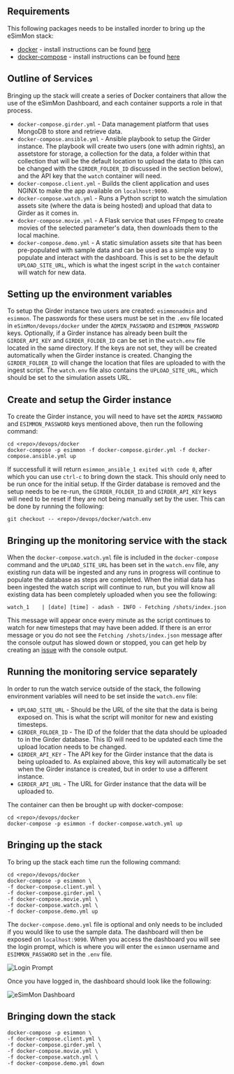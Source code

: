 Requirements
------------

This following packages needs to be installed inorder to bring up the eSimMon stack:

- [docker](https://docs.docker.com/) - install instructions can be found [here](https://docs.docker.com/engine/install/)
- [docker-compose](https://docs.docker.com/compose/) - install instructions can be found [here](https://docs.docker.com/compose/install/)


Outline of Services
-------------------
Bringing up the stack will create a series of Docker containers that allow the use of the eSimMon Dashboard, and each container supports a role in that process.

- ```docker-compose.girder.yml``` - Data management platform that uses MongoDB to store and retrieve data.
- ```docker-compose.ansible.yml``` - Ansible playbook to setup the Girder instance. The playbook will create two users (one with admin rights), an assetstore for storage, a collection for the data, a folder within that collection that will be the default location to upload the data to (this can be changed with the ```GIRDER_FOLDER_ID``` discussed in the section below), and the API key that the ```watch``` container will need.
- ```docker-compose.client.yml``` - Builds the client application and uses NGINX to make the app available on ```localhost:9090```.
- ```docker-compose.watch.yml``` - Runs a Python script to watch the simulation assets site (where the data is being hosted) and upload that data to Girder as it comes in.
- ```docker-compose.movie.yml``` - A Flask service that uses FFmpeg to create movies of the selected parameter's data, then downloads them to the local machine.
- ```docker-compose.demo.yml``` - A static simulation assets site that has been pre-populated with sample data and can be used as a simple way to populate and interact with the dashboard. This is set to be the default ```UPLOAD_SITE_URL```, which is what the ingest script in the ```watch``` container will watch for new data.


Setting up the environment variables
------------------------------------
To setup the Girder instance two users are created: ```esimmonadmin``` and ```esimmon```. The passwords for these users must be set in the ```.env``` file located in ```eSimMon/devops/docker``` under the ```ADMIN_PASSWORD``` and ```ESIMMON_PASSWORD``` keys. Optionally, if a Girder instance has already been built the ```GIRDER_API_KEY``` and ```GIRDER_FOLDER_ID``` can be set in the ```watch.env``` file located in the same directory. If the keys are not set, they will be created automatically when the Girder instance is created. Changing the ```GIRDER_FOLDER_ID``` will change the location that files are uploaded to with the ingest script. The ```watch.env``` file also contains the ```UPLOAD_SITE_URL```, which should be set to the simulation assets URL.


Create and setup the Girder instance
------------------------------------
To create the Girder instance, you will need to have set the ```ADMIN_PASSWORD``` and ```ESIMMON_PASSWORD``` keys mentioned above, then run the following command:

    cd <repo>/devops/docker
    docker-compose -p esimmon -f docker-compose.girder.yml -f docker-compose.ansible.yml up

If successfull it will return ```esimmon_ansible_1 exited with code 0```, after which you can use ```ctrl-c``` to bring down the stack. This should only need to be run once for the initial setup. If the Girder database is removed and the setup needs to be re-run, the ```GIRDER_FOLDER_ID``` and ```GIRDER_API_KEY``` keys will need to be reset if they are not being manually set by the user. This can be done by running the following:

```git checkout -- <repo>/devops/docker/watch.env```


Bringing up the monitoring service with the stack
------------------------------
When the ```docker-compose.watch.yml``` file is included in the ```docker-compose``` command and the ```UPLOAD_SITE_URL``` has been set in the ```watch.env``` file, any existing run data will be ingested and any runs in progress will continue to populate the database as steps are completed. When the initial data has been ingested the watch script will continue to run, but you will know all existing data has been completely uploaded when you see the following:

```watch_1    | [date] [time] - adash - INFO - Fetching /shots/index.json```

This message will appear once every minute as the script continues to watch for new timesteps that may have been added. If there is an error message or you do not see the ```Fetching /shots/index.json``` message after the console output has slowed down or stopped, you can get help by creating an [issue](https://github.com/Kitware/eSimMon/issues/new) with the console output.


Running the monitoring service separately
------------------------------------
In order to run the watch service outside of the stack, the following environment variables will need to be set inside the ```watch.env``` file:

- ```UPLOAD_SITE_URL``` - Should be the URL of the site that the data is being exposed on. This is what the script will monitor for new and existing timesteps.
- ```GIRDER_FOLDER_ID``` - The ID of the folder that the data should be uploaded to in the Girder database. This ID will need to be updated each time the upload location needs to be changed.
- ```GIRDER_API_KEY``` - The API key for the Girder instance that the data is being uploaded to. As explained above, this key will automatically be set when the Girder instance is created, but in order to use a different instance.
- ```GIRDER_API_URL``` - The URL for Girder instance that the data will be uploaded to.

The container can then be brought up with docker-compose:

    cd <repo>/devops/docker
    docker-compose -p esimmon -f docker-compose.watch.yml up


Bringing up the stack
---------------------
To bring up the stack each time run the following command:

    cd <repo>/devops/docker
    docker-compose -p esimmon \
    -f docker-compose.client.yml \
    -f docker-compose.girder.yml \
    -f docker-compose.movie.yml \
    -f docker-compose.watch.yml \
    -f docker-compose.demo.yml up

The ```docker-compose.demo.yml``` file is optional and only needs to be included if you would like to use the sample data. The dashboard will then be exposed on ```localhost:9090```. When you access the dashboard you will see the login prompt, which is where you will enter the ```esimmon``` username and ```ESIMMON_PASSWORD``` set in the ```.env``` file.

![Login Prompt](devops/images/esimmon_login.png)

Once you have logged in, the dashboard should look like the following:

![eSimMon Dashboard](devops/images/esimmon_dashboard.png)


Bringing down the stack
-----------------------
    docker-compose -p esimmon \
    -f docker-compose.client.yml \
    -f docker-compose.girder.yml \
    -f docker-compose.movie.yml \
    -f docker-compose.watch.yml \
    -f docker-compose.demo.yml down

